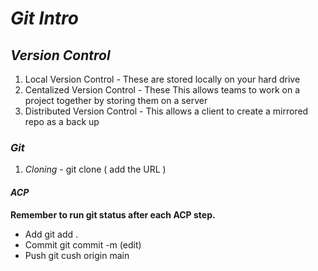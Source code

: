 # *Git Intro*

## *Version Control*
1. Local Version Control - These are stored locally on your hard drive
2. Centalized Version Control - These This allows teams to work on a project together by storing them on a server
3. Distributed Version Control - This allows a client to create a mirrored repo as a back up   

### *Git*

1. *Cloning* - git clone ( add the URL ) 


#### *ACP*
  **Remember to run git status after each ACP step.**

  - Add git add .
  - Commit git commit -m (edit) 
  - Push git cush origin main
  